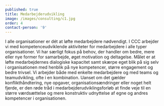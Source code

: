 ```yaml
---
published: true
title: Medarbejderudvikling
image: /images/consulting/c1.jpg
order: 4
contact-person: '9'
---
```


I alle organisationer er dét at løfte medarbejdere nødvendigt. I CCC arbejder vi med kompetenceudviklende aktiviteter for medarbejdere i alle typer organisationer. Vi har særligt fokus på behov, der handler om bedre, mere eller nye former for samarbejde, øget motivation og deltagelse. Målet er at løfte medarbejdernes dialogiske kapacitet samt skærpe eget blik på sig selv i organisationen med henblik på nye kompetencer, større engagement og bedre trivsel. Vi arbejder både med enkelte medarbejdere og med teams og teamudvikling, ofte i en kombination. Uanset om det gælder konflikthåndtering, nye opgaver, organisationsændringer eller noget helt fjerde, er den røde tråd i medarbejderudviklingsforløb at finde veje til en større værdsættelse og mere konstruktiv udnyttelse af egne og andres kompetencer i organisationen.
